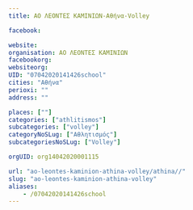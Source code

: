 ```yaml
---
title: ΑΟ ΛΕΟΝΤΕΣ ΚΑΜΙΝΙΩΝ-Αθήνα-Volley

facebook:

website:
organisation: ΑΟ ΛΕΟΝΤΕΣ ΚΑΜΙΝΙΩΝ
facebookorg:
websiteorg:
UID: "07042020141426school"
cities: "Αθήνα"
perioxi: ""
address: ""

places: [""]
categories: ["athlitismos"]
subcategories: ["volley"]
categoryNoSLug: ["Αθλητισμός"]
subcategoriesNoSLug: ["Volley"]

orgUID: org14042020001115

url: "ao-leontes-kaminion-athina-volley/athina//"
slug: "ao-leontes-kaminion-athina-volley"
aliases:
    - /07042020141426school
---
```





